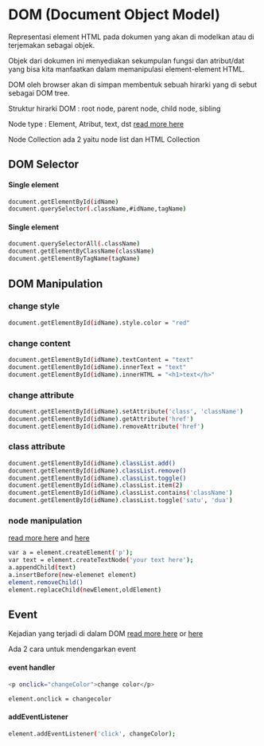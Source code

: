 # DOM (Document Object Model)

Representasi element HTML pada dokumen yang akan di modelkan atau di terjemakan sebagai objek.

Objek dari dokumen ini menyediakan sekumpulan fungsi dan atribut/dat yang bisa kita manfaatkan dalam memanipulasi element-element HTML.

DOM oleh browser akan di simpan membentuk sebuah hirarki yang di sebut sebagai DOM tree.

Struktur hirarki DOM : root node, parent node, child node, sibling

Node type : Element, Atribut, text, dst [read more here](https://www.w3schools.com/jsref/prop_node_nodetype.asp)

Node Collection ada 2 yaitu node list dan HTML Collection



## DOM Selector

#### Single element

```bash
document.getElementById(idName)
document.querySelector(.className,#idName,tagName)
```

#### Single element

```bash
document.querySelectorAll(.className)
document.getElementByClassName(className)
document.getElementByTagName(tagName)
```

## DOM Manipulation


### change style

```bash
document.getElementById(idName).style.color = "red"
```
### change content

```bash
document.getElementById(idName).textContent = "text"
document.getElementById(idName).innerText = "text"
document.getElementById(idName).innerHTML = "<h1>text</h>"
```

### change attribute

```bash
document.getElementById(idName).setAttribute('class', 'className')
document.getElementById(idName).getAttribute('href')
document.getElementById(idName).removeAttribute('href')
```

### class attribute

```bash
document.getElementById(idName).classList.add()
document.getElementById(idName).classList.remove()
document.getElementById(idName).classList.toggle()
document.getElementById(idName).classList.item(2)
document.getElementById(idName).classList.contains('className')
document.getElementById(idName).classList.toggle('satu', 'dua')
```
### node manipulation
[read more here](https://www.w3schools.com/jsref/met_document_createelement.asp) and [here](http://www.java2s.com/Tutorials/Javascript/Tutorial/0820__Javascript_Node_Manipulation.htm)
```bash
var a = element.createElement('p');
var text = element.createTextNode('your text here');
a.appendChild(text)
a.insertBefore(new-elemenet element)
element.removeChild()
element.replaceChild(newElement,oldElement)
```

## Event
Kejadian yang terjadi di dalam DOM [read more here](https://www.w3schools.com/jsref/obj_mouseevent.asp) or [here](https://developer.mozilla.org/en-US/docs/Web/Events)

Ada 2 cara untuk mendengarkan event

#### event handler

```bash
<p onclick="changeColor">change color</p>

element.onclick = changecolor
```


#### addEventListener

```bash
element.addEventListener('click', changeColor);
```
